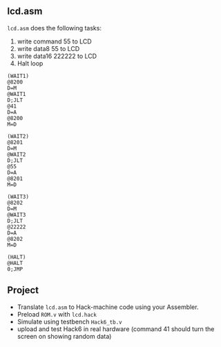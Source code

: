 ## lcd.asm

`lcd.asm` does the following tasks:
1. write command 55 to LCD
2. write data8 55 to LCD
3. write data16 222222 to LCD
4. Halt loop

```
(WAIT1)
@8200
D=M
@WAIT1
D;JLT
@41
D=A
@8200
M=D

(WAIT2)
@8201
D=M
@WAIT2
D;JLT
@55
D=A
@8201
M=D

(WAIT3)
@8202
D=M
@WAIT3
D;JLT
@22222
D=A
@8202
M=D

(HALT)
@HALT
0;JMP

```

## Project
* Translate `lcd.asm` to Hack-machine code using your Assembler.
* Preload `ROM.v` with `lcd.hack`
* Simulate using testbench `Hack6_tb.v`
* upload and test Hack6 in real hardware (command 41 should turn the screen on showing random data)
